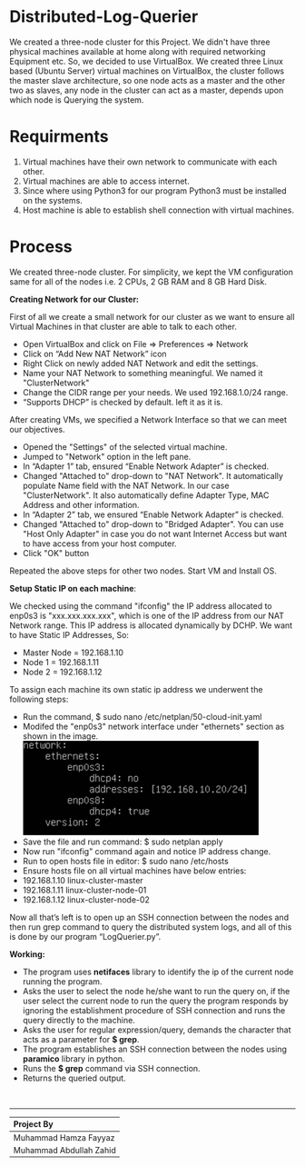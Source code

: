 # Distributed-Log-Querier

We created a three-node cluster for this Project. We didn't have three physical machines available at home along with required networking Equipment etc. So, we decided to use VirtualBox. We created three Linux based (Ubuntu Server) virtual machines on VirtualBox, the cluster follows the master slave architecture, so one node acts as a master and the other two as slaves, any node in the cluster can act as a master, depends upon which node is Querying the system.

# Requirments

1. Virtual machines have their own network to communicate with each other.
2. Virtual machines are able to access internet.
3. Since where using Python3 for our program Python3 must be installed on the systems.
4. Host machine is able to establish shell connection with virtual machines.

# Process

We created three-node cluster. For simplicity, we kept the VM configuration same for all of the nodes i.e. 2 CPUs, 2 GB RAM and 8 GB Hard Disk.  

**Creating Network for our Cluster:**

First of all we create a small network for our cluster as we want to ensure all Virtual Machines in that cluster are able to talk to each other. 

- Open VirtualBox and click on File ⇒ Preferences ⇒ Network
- Click on “Add New NAT Network” icon
- Right Click on newly added NAT Network and edit the settings.
- Name your NAT Network to something meaningful. We named it "ClusterNetwork"
- Change the CIDR range per your needs. We used 192.168.1.0/24 range.
- “Supports DHCP” is checked by default. left it as it is.

After creating VMs, we specified a Network Interface so that we can meet our objectives.

- Opened the "Settings" of the selected virtual machine.
- Jumped to "Network" option in the left pane.
- In “Adapter 1” tab, ensured “Enable Network Adapter” is checked.
- Changed "Attached to" drop-down to "NAT Network". It automatically populate Name field with the NAT Network. In our case "ClusterNetwork". It also automatically define Adapter Type, MAC Address and other information.
- In “Adapter 2” tab, we ensured “Enable Network Adapter” is checked.
- Changed "Attached to" drop-down to "Bridged Adapter". You can use "Host Only Adapter" in case you do not want Internet Access but want to have access from your host computer.
- Click "OK" button

Repeated the above steps for other two nodes. Start VM and Install OS.

**Setup Static IP on each machine**:

We checked using the command "ifconfig" the IP address allocated to enp0s3 is "xxx.xxx.xxx.xxx", which is one of the IP address from our NAT Network range. This IP address is allocated dynamically by DCHP. We want to have Static IP Addresses, So:

- Master Node = 192.168.1.10
- Node 1 = 192.168.1.11
- Node 2 = 192.168.1.12

To assign each machine its own static ip address we underwent the following steps:

- Run the command, $ sudo nano /etc/netplan/50-cloud-init.yaml
- Modifed the "enp0s3" network interface under "ethernets" section as shown in the image.
![main proc](Img/pic.png)
- Save the file and run command: $ sudo netplan apply
- Now run "ifconfig" command again and notice IP address change.
- Run to open hosts file in editor: $ sudo nano /etc/hosts
- Ensure hosts file on all virtual machines have below entries:
- 192.168.1.10 linux-cluster-master
- 192.168.1.11 linux-cluster-node-01
- 192.168.1.12 linux-cluster-node-02

Now all that’s left is to open up an SSH connection between the nodes and then run grep command to query the distributed system logs, and all of this is done by our program “LogQuerier.py”.


**Working:**

- The program uses **netifaces** library to identify the ip of the current node running the program.
- Asks the user to select the node he/she want to run the query on, if the user select the current node to run the query the program responds by ignoring the establishment procedure of SSH connection and runs the query directly to the machine.
- Asks the user for regular expression/query, demands the character that acts as a parameter for **$ grep**.
- The program establishes an SSH connection between the nodes using **paramico** library in python.
- Runs the **$ grep** command via SSH connection.
- Returns the queried output.

<br>
<hr>

|**Project By**|
|:--|
|Muhammad Hamza Fayyaz|
|Muhammad Abdullah Zahid|
